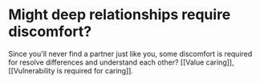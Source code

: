 # Might deep relationships require discomfort?
Since you'll never find a partner just like you, some discomfort is required for resolve differences and understand each other? [[Value caring]], [[Vulnerability is required for caring]].

<!-- #p1 -->

<!-- {BearID:B5F9F0B9-FD41-43D3-9C68-9E29E7BFEF3D-2642-000002CD9F3B46E4} -->
